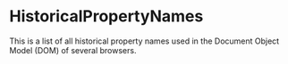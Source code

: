 # HistoricalPropertyNames
This is a list of all historical property names used in the Document Object Model (DOM) of several browsers.
